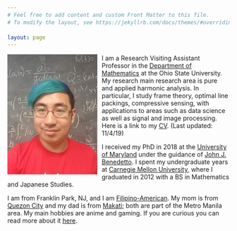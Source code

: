 ```yaml
---
# Feel free to add content and custom Front Matter to this file.
# To modify the layout, see https://jekyllrb.com/docs/themes/#overriding-theme-defaults

layout: page
---
```

<img src="mmagsino_pic.jpg"
     style="float: left; margin-right: 10px;" />

I am a Research Visiting Assistant Professor in the 
[Department of Mathematics](https://math.osu.edu/)
at the Ohio State University. My research main research area is
pure and applied harmonic analysis. In particular, I study frame theory,
optimal line packings, compressive sensing, with applications to areas such
as data science as well as signal and image processing. Here is a link to my
[CV]({{site.url}}/mmagsino_cv.pdf). (Last updated: 11/4/19)

I received my PhD in 2018 at the 
[University of Maryland](https://www-math.umd.edu/)
under the guidance of 
[John J. Benedetto](https://www.math.umd.edu/~jjb/). I spent my undergraduate
years at 
[Carnegie Mellon University](https://www.cmu.edu/math/index.html), where I
graduated in 2012 with a BS in Mathematics and Japanese Studies.

I am from Franklin Park, NJ, and I am 
[Filipino-American](http://fanhs-national.org/filam/). 
My mom is from
[Quezon City](https://en.wikipedia.org/wiki/Quezon_City) and my dad is from
[Makati](https://en.wikipedia.org/wiki/Makati); both are part of the
Metro Manila area. My main hobbies are anime
and gaming. If you are curious you can read more about it
[here]({{site.url}}/misc/).
